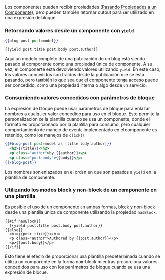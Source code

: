 Los componentes pueden recibir propiedades ([Pasando Propiedades a un Componente](../passing-properties-to-a-component/)), pero pueden también retornar output para ser utilizado en una expresión de bloque.

### Retornando valores desde un componente con `yield`

```app/templates/index.hbs
{{blog-post post=model}}
```

<pre><code class="app/templates/components/blog-post.hbs">{{yield post.title post.body post.author}}
</code></pre>

Aquí un modelo completo de una publicación de un blog está siendo pasado al componente como una propiedad única de componente. A su vez, el componente está devolviendo valores utilizando `yield`. En este caso, los valores concedidos son traídos desde la publicación que se está pasando, pero también lo que sea que el componente tenga acceso puede ser concedido, como una propiedad interna o algo desde un servicio.

### Consumiendo valores concedidos con parámetros de bloque

La expresión de bloque puede usar parámetros de bloque para enlazar nombres a cualquier valor concedido para uso en el bloque. Esto permite la personalización de la plantilla cuando se usa un componente, donde el formato es proporcionado por la plantilla para consumo, pero cualquier comportamiento de manejo de evento implementado en el componente es retenido, como los manejos de `click()`.

```app/templates/index.hbs
{{#blog-post post=model as |title body author|}}
  <h2>{{title}}</h2>
  <p class="author">by {{author}}</p>
  <p class="post-body">{{body}}</p>
{{/blog-post}}
```

Los nombres son enlazados en el orden en que son pasados a `yield` en la plantilla de componente.

### Utilizando los modos block y non-block de un componente en una plantilla

Es posible el uso de un componente en ambas formas, block y non-block desde una plantilla única de componente utilizando la propiedad `hasBlock`.

<pre><code class="app/templates/components/blog-post.hbs">{{#if hasBlock}}
  {{yield post.title post.body post.author}}  
{{else}}
  &lt;h1&gt;{{post.title}}&lt;/h1&gt;
  &lt;p class="author"&gt;Authored by {{post.author}}&lt;/p&gt;
  &lt;p&gt;{{post.body}}&lt;/p&gt;
{{/if}}
</code></pre>

Esto tiene el efecto de proporcionar una plantilla predeterminada cuando se utiliza un componente en la forma non-block mientras proporciona valores concedidos para uso con los parámetros de bloque cuando se usa una expresión de bloque.